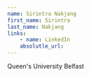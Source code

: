 ```yaml
---
name: Sirintra Nakjang
first_name: Sirintra
last_name: Nakjang
links:
	- name: LinkedIn
	absolutle_url:
---
```

Queen's University Belfast
